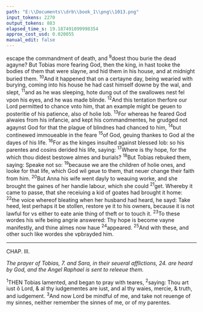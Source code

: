 ```yaml
---
path: "E:\\Documents\\drb\\book_1\\png\\1013.png"
input_tokens: 2270
output_tokens: 883
elapsed_time_s: 19.187491099998354
approx_cost_usd: 0.020055
manual_edit: false
---
```

escape the commandment of death, and <sup>9</sup>doest thou burie the dead agayne? But Tobias more fearing God, then the king, in hast tooke the bodies of them that were slayne, and hid them in his house, and at midnight buried them. <sup>10</sup>And it happened that on a certayne day, being wearied with burying, coming into his house he had cast himself downe by the wal, and slept, <sup>11</sup>and as he was sleeping, hote dung out of the swallowes nest fel vpon his eyes, and he was made blinde. <sup>12</sup>And this tentation therfore our Lord permitted to chance vnto him, that an example might be geuen to posteritie of his patience, also of holie Iob. <sup>13</sup>For whereas he feared God alwaies from his infancie, and kept his commandmentes, he grudged not agaynst God for that the plague of blindnes had chanced to him, <sup>14</sup>but continewed immoueable in the feare <sup>15</sup>of God, geuing thankes to God al the dayes of his life. <sup>16</sup>For as the kinges insulted against blessed Iob: so his parentes and cosins derided his life, saying: <sup>17</sup>Where is thy hope, for the which thou didest bestowe almes and burials? <sup>18</sup>But Tobias rebuked them, saying: Speake not so: <sup>19</sup>because we are the children of holie ones, and looke for that life, which God wil geue to them, that neuer change their faith from him. <sup>20</sup>But Anna his wife went dayly to weauing worke, and she brought the gaines of her handie labour, which she could <sup>21</sup>get. Whereby it came to passe, that she receiuing a kid of goates had brought it home: <sup>22</sup>the voice whereof bleating when her husband had heard, he sayd: Take heed, lest perhaps it be stollen, restore ye it to his owners, because it is not lawful for vs either to eate anie thing of theft or to touch it. <sup>23</sup>To these wordes his wife being angrie answered: Thy hope is become vayne manifestly, and thine almes now haue <sup>24</sup>appeared. <sup>25</sup>And with these, and other such like wordes she vpbrayded him.

<hr>

CHAP. III.

*The prayer of Tobias, 7. and Sara, in their seueral afflictions, 24. are heard by God, and the Angel Raphael is sent to releeue them.*

<sup>1</sup>THEN Tobias lamented, and began to pray with teares, <sup>2</sup>saying: Thou art iust ô Lord, & al thy iudgementes are iust, and al thy waies, mercie, & truth, and iudgement. <sup>3</sup>And now Lord be mindful of me, and take not reuenge of my sinnes, neither remember the sinnes of me, or of my parentes.

[^1]: True zele is not hindred from workes of mercie by feare of death: because perfect charitie casteth out feare. 1. Ioan 4.

[^2]: Both elder and yonger sorte of his kinred derided him, not his proper parentes, for he was depriued of father and mother when he was a child, as it semeth. c. 1. 7. 4.